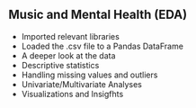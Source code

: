## Music and Mental Health (EDA)
* Imported relevant libraries
* Loaded the .csv file to a Pandas DataFrame
* A deeper look at the data
* Descriptive statistics
* Handling missing values and outliers
* Univariate/Multivariate Analyses
* Visualizations and Insigfhts
